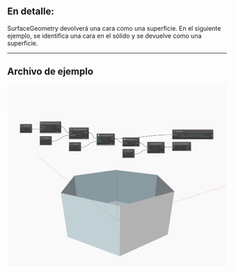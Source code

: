 ## En detalle:
SurfaceGeometry devolverá una cara como una superficie. En el siguiente ejemplo, se identifica una cara en el sólido y se devuelve como una superficie.
___
## Archivo de ejemplo

![SurfaceGeometry](./Autodesk.DesignScript.Geometry.Face.SurfaceGeometry_img.jpg)

